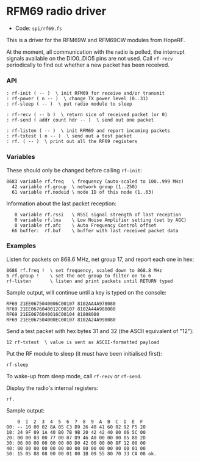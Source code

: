 # RFM69 radio driver

* Code: `spi/rf69.fs`

This is a driver for the RFM69W and RFM69CW modules from HopeRF.

At the moment, all communication with the radio is polled, the interrupt signals
available on the DIO0..DIO5 pins are not used. Call `rf-recv` periodically to
find out whether a new packet has been received.

### API

```
: rf-init ( -- )  \ init RFM69 for receive and/or transmit
: rf-power ( n -- )  \ change TX power level (0..31)
: rf-sleep ( -- )  \ put radio module to sleep
```

```
: rf-recv ( -- b )  \ return sice of received packet (or 0)
: rf-send ( addr count hdr -- )  \ send out one packet
```

```
: rf-listen ( -- )  \ init RFM69 and report incoming packets
: rf-txtest ( n -- )  \ send out a test packet
: rf. ( -- )  \ print out all the RF69 registers

```

### Variables

These should only be changed before calling `rf-init`:

```
8683 variable rf.freq   \ frequency (auto-scaled to 100..999 MHz)
  42 variable rf.group  \ network group (1..250)
  61 variable rf.nodeid \ node ID of this node (1..63)
```

Information about the last packet reception:

```
   0 variable rf.rssi   \ RSSI signal strength of last reception
   0 variable rf.lna    \ Low Noise Amplifier setting (set by AGC)
   0 variable rf.afc    \ Auto Frequency Control offset
  66 buffer:  rf.buf    \ buffer with last received packet data
```

### Examples

Listen for packets on 868.6 MHz, net group 17, and report each one in hex:

    8686 rf.freq !  \ set frequency, scaled down to 868.8 MHz
    6 rf.group !    \ set the net group to filter on to 6
    rf-listen       \ listen and print packets until RETURN typed

Sample output, will continue until a key is typed on the console:

    RF69 21EE0675040006C00107 8102AA4A978080
    RF69 21EE0676040012C00107 8102A44A988080
    RF69 21EE0676040016C00104 81808080
    RF69 21EE067504000EC00107 8102A24A998080

Send a test packet with hex bytes 31 and 32 (the ASCII equivalent of "12"):

    12 rf-txtest  \ value is sent as ASCII-formatted payload

Put the RF module to sleep (it must have been initialised first):

    rf-sleep

To wake-up from sleep mode, call `rf-recv` or `rf-send`.

Display the radio's internal registers:

    rf.

Sample output:

        0  1  2  3  4  5  6  7  8  9  A  B  C  D  E  F
    00: -- 10 00 02 8A 05 C3 D9 26 40 41 60 02 92 F5 20
    10: 24 9F 09 1A 40 B0 7B 9B 20 42 42 40 80 06 5C 00
    20: 00 00 03 00 77 00 07 D9 46 A0 00 00 00 05 88 2D
    30: 06 00 00 00 00 00 00 D0 42 00 00 00 8F 12 00 00
    40: 00 00 00 00 00 00 00 00 00 00 00 00 00 00 01 00
    50: 15 05 88 08 00 00 01 00 1B 09 55 80 70 33 CA 08 ok.
